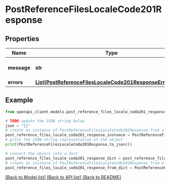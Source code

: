 # PostReferenceFilesLocaleCode201Response


## Properties

Name | Type | Description | Notes
------------ | ------------- | ------------- | -------------
**message** | **str** | Message explaining the warning | [optional] 
**errors** | [**List[PostReferenceFilesLocaleCode201ResponseErrorsInner]**](PostReferenceFilesLocaleCode201ResponseErrorsInner.md) |  | [optional] 

## Example

```python
from openapi_client.models.post_reference_files_locale_code201_response import PostReferenceFilesLocaleCode201Response

# TODO update the JSON string below
json = "{}"
# create an instance of PostReferenceFilesLocaleCode201Response from a JSON string
post_reference_files_locale_code201_response_instance = PostReferenceFilesLocaleCode201Response.from_json(json)
# print the JSON string representation of the object
print(PostReferenceFilesLocaleCode201Response.to_json())

# convert the object into a dict
post_reference_files_locale_code201_response_dict = post_reference_files_locale_code201_response_instance.to_dict()
# create an instance of PostReferenceFilesLocaleCode201Response from a dict
post_reference_files_locale_code201_response_from_dict = PostReferenceFilesLocaleCode201Response.from_dict(post_reference_files_locale_code201_response_dict)
```
[[Back to Model list]](../README.md#documentation-for-models) [[Back to API list]](../README.md#documentation-for-api-endpoints) [[Back to README]](../README.md)


